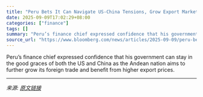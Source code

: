 ```yaml
---
title: "Peru Bets It Can Navigate US-China Tensions, Grow Export Markets"
date: 2025-09-09T17:02:29+08:00
categories: ["finance"]
tags: []
summary: "Peru’s finance chief expressed confidence that his government can stay in the good graces of both the US and China as the Andean nation aims to further grow its foreign trade and benefit from higher e"
source_url: "https://www.bloomberg.com/news/articles/2025-09-09/peru-bets-it-can-navigate-us-china-tensions-grow-export-markets"
---
```


Peru’s finance chief expressed confidence that his government can stay in the good graces of both the US and China as the Andean nation aims to further grow its foreign trade and benefit from higher export prices.

---

*来源: [原文链接](https://www.bloomberg.com/news/articles/2025-09-09/peru-bets-it-can-navigate-us-china-tensions-grow-export-markets)*

